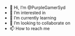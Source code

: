 - 👋 Hi, I’m @PurpleGamerSyd
- 👀 I’m interested in
- 🌱 I’m currently learning 
- 💞️ I’m looking to collaborate on 
- 📫 How to reach me 

<!---
PurpleGamerSyd/PurpleGamerSyd is a ✨ special ✨ repository because its `README.md` (this file) appears on your GitHub profile.
You can click the Preview link to take a look at your changes.
--->
